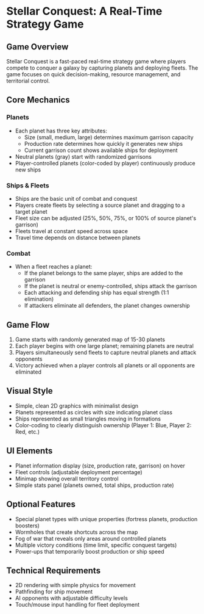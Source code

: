 # Stellar Conquest: A Real-Time Strategy Game

## Game Overview
Stellar Conquest is a fast-paced real-time strategy game where players compete to conquer a galaxy by capturing planets and deploying fleets. The game focuses on quick decision-making, resource management, and territorial control.

## Core Mechanics

### Planets
- Each planet has three key attributes:
  - Size (small, medium, large) determines maximum garrison capacity
  - Production rate determines how quickly it generates new ships
  - Current garrison count shows available ships for deployment
- Neutral planets (gray) start with randomized garrisons
- Player-controlled planets (color-coded by player) continuously produce new ships

### Ships & Fleets
- Ships are the basic unit of combat and conquest
- Players create fleets by selecting a source planet and dragging to a target planet
- Fleet size can be adjusted (25%, 50%, 75%, or 100% of source planet's garrison)
- Fleets travel at constant speed across space
- Travel time depends on distance between planets

### Combat
- When a fleet reaches a planet:
  - If the planet belongs to the same player, ships are added to the garrison
  - If the planet is neutral or enemy-controlled, ships attack the garrison
  - Each attacking and defending ship has equal strength (1:1 elimination)
  - If attackers eliminate all defenders, the planet changes ownership

## Game Flow
1. Game starts with randomly generated map of 15-30 planets
2. Each player begins with one large planet; remaining planets are neutral
3. Players simultaneously send fleets to capture neutral planets and attack opponents
4. Victory achieved when a player controls all planets or all opponents are eliminated

## Visual Style
- Simple, clean 2D graphics with minimalist design
- Planets represented as circles with size indicating planet class
- Ships represented as small triangles moving in formations
- Color-coding to clearly distinguish ownership (Player 1: Blue, Player 2: Red, etc.)

## UI Elements
- Planet information display (size, production rate, garrison) on hover
- Fleet controls (adjustable deployment percentage)
- Minimap showing overall territory control
- Simple stats panel (planets owned, total ships, production rate)

## Optional Features
- Special planet types with unique properties (fortress planets, production boosters)
- Wormholes that create shortcuts across the map
- Fog of war that reveals only areas around controlled planets
- Multiple victory conditions (time limit, specific conquest targets)
- Power-ups that temporarily boost production or ship speed

## Technical Requirements
- 2D rendering with simple physics for movement
- Pathfinding for ship movement
- AI opponents with adjustable difficulty levels
- Touch/mouse input handling for fleet deployment
